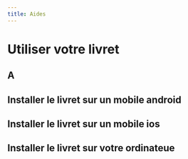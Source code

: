 ```yaml
---
title: Aides
---
```


# Utiliser votre livret

## A

## Installer le livret sur un mobile android

## Installer le livret sur un mobile ios

## Installer le livret sur votre ordinateue



